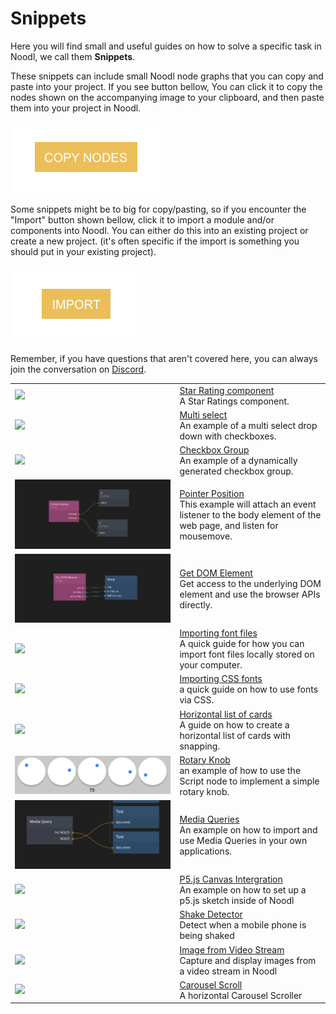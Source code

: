 # Snippets

Here you will find small and useful guides on how to solve a specific task in Noodl, we call them **Snippets**.

These snippets can include small Noodl node graphs that you can copy and paste into your project. If you see button bellow, You can click it to copy the nodes shown on the accompanying image to your clipboard, and then paste them into your project in Noodl.

<div class="ndl-image-with-background s">

![](copy-nodes-button.png)

</div>

Some snippets might be to big for copy/pasting, so if you encounter the "Import" button shown bellow, click it to import a module and/or components into Noodl. You can either do this into an existing project or create a new project. (it's often specific if the import is something you should put in your existing project).

<div class="ndl-image-with-background s">

![](import-button.png)

</div>

Remember, if you have questions that aren't covered here, you can always join the conversation on [Discord](https://discord.gg/umRupsc2f5).

<table class="shortcut_list">
    <tr>
        <td><img src="snippets/star-rating/star-rating.gif"></img></td>
        <td><a href="#/snippets/star-rating/">Star Rating component</a><br>A Star Ratings component.</td>
    </tr>
     <tr>
        <td><img src="snippets/multi-select/multi-select.png"></img></td>
        <td><a href="#/snippets/multi-select/">Multi select</a><br>An example of a multi select drop down with checkboxes.</td>
    </tr>
    <tr>
        <td><img src="snippets/checkbox-group/checkbox-group.png"></img></td>
        <td><a href="#/snippets/checkbox-group/">Checkbox Group</a><br>An example of a dynamically generated checkbox group.</td>
    </tr>
    <tr>
        <td><img src="snippets/javascript/pointer-position.png"></img></td>
        <td><a href="#/snippets/javascript/pointer-position.md">Pointer Position</a><br>This example will attach an event listener to the body element of the web page, and listen for mousemove.</td>
    </tr>
    <tr>
        <td><img src="snippets/javascript/get-dom-element.png"></img></td>
        <td><a href="#/snippets/javascript/get-dom-element.md">Get DOM Element</a><br>Get access to the underlying DOM element and use the browser APIs directly.</td>
    </tr>
    <tr>
        <td><img src="snippets/ui/font.png"></img></td>
        <td><a href="#/snippets/ui/importing-font-files.md">Importing font files</a><br>A quick guide for how you can import font files locally stored on your computer.</td>
    </tr>
     <tr>
        <td><img src="snippets/ui/cssfont.png"></img></td>
        <td><a href="#/snippets/ui/importing-css-fonts.md">Importing CSS fonts</a><br>a quick guide on how to use fonts via CSS.</td>
    </tr>
     <tr>
        <td><img src="snippets/ui/cards.png"></img></td>
        <td><a href="#/snippets/ui/horizontal-cards-list.md">Horizontal list of cards</a><br>A guide on how to create a horizontal list of cards with snapping.</td>
    </tr>
     <tr>
        <td><img src="snippets/rotary-knob/rotary-knob.png"></img></td>
        <td><a href="#/snippets/rotary-knob/rotary-knob.md">Rotary Knob</a><br>an example of how to use the Script node to implement a simple rotary knob.</td>
    </tr>
    <tr>
        <td><img src="snippets/responsive/media-query.png"></img></td>
        <td><a href="#/snippets/responsive/media-query.md">Media Queries</a><br>An example on how to import and use Media Queries in your own applications.</td>
    </tr>
    <tr>
        <td><img src="snippets/p5-canvas/preview.png"></img></td>
        <td><a href="#/snippets/p5-canvas/p5-canvas.md">P5.js Canvas Intergration</a><br>An example on how to set up a p5.js sketch inside of Noodl</td>
    </tr>
    <tr>
        <td><img src="snippets/shake-detector/preview.png"></img></td>
        <td><a href="#/snippets/shake-detector/shake-detector.md">Shake Detector</a><br>Detect when a mobile phone is being shaked</td>
    </tr>
    <tr>
        <td><img src="snippets/image-from-video/thumbnail.png"></img></td>
        <td><a href="#/snippets/image-from-video/image-from-video.md">Image from Video Stream</a><br>Capture and display images from a video stream in Noodl</td>
    </tr>
    <tr>
        <td><img src="snippets/carousel-scroll/carousel-1.png"></img></td>
        <td><a href="#/snippets/carousel-scroll/">Carousel Scroll</a><br>A horizontal Carousel Scroller</td>
    </tr>
</table>
